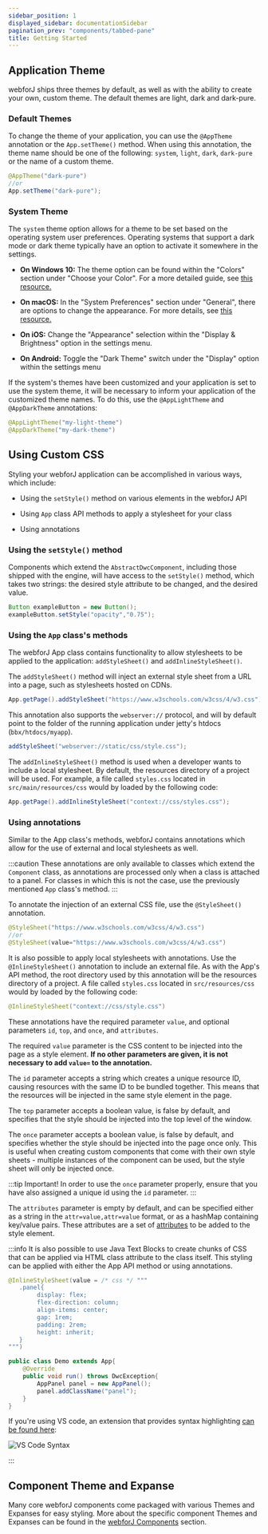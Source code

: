 ```yaml
---
sidebar_position: 1
displayed_sidebar: documentationSidebar
pagination_prev: "components/tabbed-pane"
title: Getting Started
---
```


## Application Theme

webforJ ships three themes by default, as well as with the ability to create your own, custom theme. The default themes are light, dark and dark-pure. 

### Default Themes

To change the theme of your application, you can use the `@AppTheme` annotation or the `App.setTheme()` method. When using this annotation, the theme name should be one of the following: `system`, `light`, `dark`, `dark-pure` or the name of a custom theme.

```java
@AppTheme("dark-pure")
//or
App.setTheme("dark-pure");
```

### System Theme

The `system` theme option allows for a theme to be set based on the operating system user preferences. Operating systems that support a dark mode or dark theme typically have an option to activate it somewhere in the settings. 

- **On Windows 10:** The theme option can be found within the "Colors" section under "Choose your Color". For a more detailed guide, see [this resource.](https://blogs.windows.com/windowsexperience/2016/08/08/windows-10-tip-personalize-your-pc-by-enabling-the-dark-theme/)

- **On macOS:** In the "System Preferences" section under "General", there are options to change the appearance. For more details, see [this resource.](https://support.apple.com/en-us/HT208976)

- **On iOS:** Change the "Appearance" selection within the "Display & Brightness" option in the settings menu.

- **On Android:** Toggle the "Dark Theme" switch under the "Display" option within the settings menu

If the system's themes have been customized and your application is set to use the system theme, it will be necessary to inform your application of the customized theme names. To do this, use the `@AppLightTheme` and `@AppDarkTheme` annotations:

```java
@AppLightTheme("my-light-theme")
@AppDarkTheme("my-dark-theme")
```

## Using Custom CSS

Styling your webforJ application can be accomplished in various ways, which include:

- Using the `setStyle()` method on various elements in the webforJ API

- Using `App` class API methods to apply a stylesheet for your class

- Using annotations

### Using the `setStyle()` method

Components which extend the `AbstractDwcComponent`, including those shipped with the engine, will have access to the `setStyle()` method, which takes two strings: the desired style attribute to be changed, and the desired value. 

```java
Button exampleButton = new Button();
exampleButton.setStyle("opacity","0.75");
```

### Using the `App` class's methods

The webforJ App class contains functionality to allow stylesheets to be applied to the application: `addStyleSheet()` and `addInlineStyleSheet()`.

The `addStyleSheet()` method will inject an external style sheet from a URL into a page, such as stylesheets hosted on CDNs. 

```java
App.getPage().addStyleSheet("https://www.w3schools.com/w3css/4/w3.css")
```

This annotation also supports the `webserver://` protocol, and will by default point to the folder of the running application under jetty's htdocs (`bbx/htdocs/myapp`).

```java
addStyleSheet("webserver://static/css/style.css");
```

The `addInlineStyleSheet()` method is used when a developer wants to include a local stylesheet. By default, the resources directory of a project will be used. For example, a file called `styles.css` located in `src/main/resources/css` would by loaded by the following code:

```java
App.getPage().addInlineStyleSheet("context://css/styles.css");
```

### Using annotations

Similar to the App class's methods, webforJ contains annotations which allow for the use of external and local stylesheets as well. 

:::caution
These annotations are only available to classes which extend the `Component` class, as annotations are processed only when a class is attached to a panel. For classes in which this is not the case, use the previously mentioned `App` class's method.
:::

To annotate the injection of an external CSS file, use the `@StyleSheet()` annotation.

```java
@StyleSheet("https://www.w3schools.com/w3css/4/w3.css")
//or
@StyleSheet(value="https://www.w3schools.com/w3css/4/w3.css")

```

It is also possible to apply local stylesheets with annotations. Use the `@InlineStyleSheet()` annotation to include an external file. As with the App's API method, the root directory used by this annotation will be the resources directory of a project. A file called `styles.css` located in `src/resources/css` would by loaded by the following code:

```java
@InlineStyleSheet("context://css/style.css")
```

These annotations have the required parameter `value`, and optional parameters `id`, `top`, and `once`, and `attributes`.

The required `value` parameter is the CSS content to be injected into the page as a style element. **If no other parameters are given, it is not necessary to add **`value=`** to the annotation.**

The `id` parameter accepts a string which creates a unique resource ID, causing resources with the same ID to be bundled together. This means that the resources will be injected in the same style element in the page.

The `top` parameter accepts a boolean value, is false by default, and specifies that the style should be injected into the top level of the window.

The `once` parameter accepts a boolean value, is false by default, and specifies whether the style should be injected into the page once only. This is useful when creating custom components that come with their own style sheets - multiple instances of the component can be used, but the style sheet will only be injected once. 

:::tip Important!
In order to use the `once` parameter properly, ensure that you have also assigned a unique id using the `id` parameter.
:::

The `attributes` parameter is empty by default, and can be specified either as a string in the `attr=value,attr=value` format, or as a hashMap containing key/value pairs. These attributes are a set of [attributes](https://developer.mozilla.org/en-US/docs/Web/HTML/Element/style) to be added to the style element.

:::info
It is also possible to use Java Text Blocks to create chunks of CSS that can be applied via HTML class attribute to the class itself. This styling can be applied with either the App API method or using annotations. 

```java showLineNumbers
@InlineStyleSheet(value = /* css */ """
   .panel{
        display: flex;
        flex-direction: column;
        align-items: center;
        gap: 1rem;
        padding: 2rem;
        height: inherit;
   } 
""")

public class Demo extends App{
    @Override
    public void run() throws DwcException{
        AppPanel panel = new AppPanel();
        panel.addClassName("panel");
    }
}
```


If you're using VS code, an extension that provides syntax highlighting [can be found here](https://marketplace.visualstudio.com/items?itemName=BEU.vscode-java-html):

![VS Code Syntax](https://github.com/webforj/vscode-java-html/raw/HEAD/docs/demo.png#rounded-border)

:::


## Component Theme and Expanse

Many core webforJ components come packaged with various Themes and Expanses for easy styling. More about the specific component Themes and Expanses can be found in the [webforJ Components](/docs/components/overview) section.
